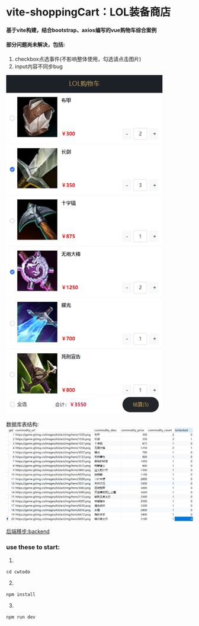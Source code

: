 # vite-shoppingCart：LOL装备商店  

#### 基于vite构建，结合bootstrap、axios编写的vue购物车综合案例
#### 部分问题尚未解决，包括:
1. checkbox点选事件(不影响整体使用，勾选请点击图片)
2. input内容不同步bug

![demo](https://raw.githubusercontent.com/ciweio/vite-shoppingCart/main/src/assets/demo.png)    

数据库表结构:
![mysql](https://raw.githubusercontent.com/ciweio/vite-shoppingCart/main/src/assets/mysql.png)
    
[后端移步:backend](https://github.com/ciweio/springboot-DynamicInfoTable.git)

### use these to start:
1.
 ```
 cd cwtodo
 ```
2.
 ```
 npm install
 ``` 
3.
 ```
 npm run dev
 ```